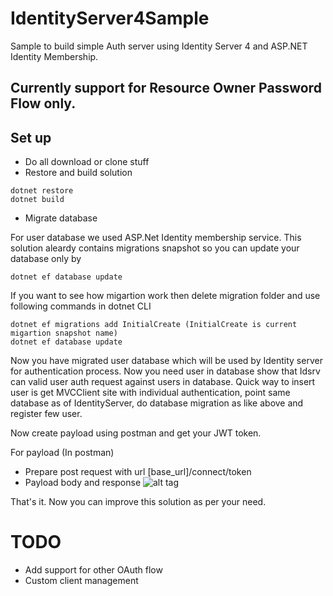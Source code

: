 # IdentityServer4Sample
Sample to build simple Auth server using Identity Server 4 and ASP.NET Identity Membership.

## Currently support for Resource Owner Password Flow only.

## Set up
- Do all download or clone stuff
- Restore and build solution
```
dotnet restore
dotnet build
```
- Migrate database

For user database we used ASP.Net Identity membership service. This solution aleardy contains migrations snapshot so you can update your database only by
```
dotnet ef database update
```
If you want to see how migartion work then delete migration folder and use following commands in dotnet CLI
```
dotnet ef migrations add InitialCreate (InitialCreate is current migartion snapshot name)
dotnet ef database update
```
Now you have migrated user database which will be used by Identity server for authentication process. Now you need user in database show that Idsrv can valid user auth request against users in database. Quick way to insert user is get MVCClient site with individual authentication, point same database as of IdentityServer, do database migration as like above and register few user.

Now create payload using postman and get your JWT token.

For payload (In postman)

- Prepare post request with url [base_url]/connect/token
- Payload body and response
![alt tag](https://zsrestawp.blob.core.windows.net/misc/idservpayload.png)

That's it. Now you can improve this solution as per your need.

# TODO
- Add support for other OAuth flow
- Custom client management
